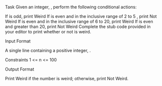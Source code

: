 Task
Given an integer, , perform the following conditional actions:

If  is odd, print Weird
If  is even and in the inclusive range of 2 to 5 , print Not Weird
If  is even and in the inclusive range of 6 to 20, print Weird
If  is even and greater than 20, print Not Weird
Complete the stub code provided in your editor to print whether or not  is weird.

Input Format

A single line containing a positive integer, .

Constraints
1 <= n <= 100

Output Format

Print Weird if the number is weird; otherwise, print Not Weird.